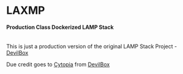 # LAXMP
**Production Class Dockerized LAMP Stack**<br /><br /><br />
This is just a production version of the original LAMP Stack Project - [DevilBox](https://github.com/cytopia/devilbox)

Due credit goes to [Cytopia](https://github.com/cytopia) from [DevilBox](http://devilbox.org)